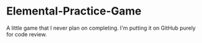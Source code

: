 # Elemental-Practice-Game
A little game that I never plan on completing. I'm putting it on GitHub purely for code review.
